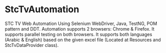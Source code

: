 # StcTvAutomation
STC TV Web Automation Using Selenium WebDriver, Java, TestNG, POM pattern and DDT.
Automation supports 2 browsers: Chrome & Firefox.
It supports parallel testing on both browsers.
It supports both languages (Arabic & English) based on the given excel file (Located at Resources and StcTvDataProvider class).
